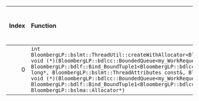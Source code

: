 |   Index | Function                                                                                                                                                                                                                                                                                                                                                                                                                                                                                                                                                                       |   Difference in number of lines |   Function size difference in bytes | Disassembly                                                |   Number of lines in `assume` build |   Number of bytes in `assume` build |   Number of lines in `none` build |   Number of bytes in `none` build |
|--------:|:-------------------------------------------------------------------------------------------------------------------------------------------------------------------------------------------------------------------------------------------------------------------------------------------------------------------------------------------------------------------------------------------------------------------------------------------------------------------------------------------------------------------------------------------------------------------------------|--------------------------------:|------------------------------------:|:-----------------------------------------------------------|------------------------------------:|------------------------------------:|----------------------------------:|----------------------------------:|
|       0 | `int BloombergLP::bslmt::ThreadUtil::createWithAllocator<BloombergLP::bdlf::Bind<BloombergLP::bslmf::Nil, void (*)(BloombergLP::bdlcc::BoundedQueue<my_WorkRequest>*), BloombergLP::bdlf::Bind_BoundTuple1<BloombergLP::bdlcc::BoundedQueue<my_WorkRequest>*> > >(unsigned long*, BloombergLP::bslmt::ThreadAttributes const&, BloombergLP::bdlf::Bind<BloombergLP::bslmf::Nil, void (*)(BloombergLP::bdlcc::BoundedQueue<my_WorkRequest>*), BloombergLP::bdlf::Bind_BoundTuple1<BloombergLP::bdlcc::BoundedQueue<my_WorkRequest>*> > const&, BloombergLP::bslma::Allocator*)` |                              -8 |                                 -32 | [Assumed](0.assume.s), [Ignored](0.none.s), [Diff](0.diff) |                                 336 |                             4287200 |                               368 |                           4287200 |